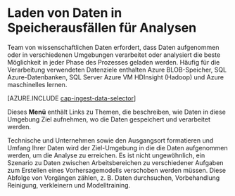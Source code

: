 <properties 
    pageTitle="Laden von Daten in Speicherausfällen Analytics | Microsoft Azure" 
    description="Verschieben von Daten zu und von Azure BLOB-Speicher" 
    services="machine-learning,storage" 
    documentationCenter="" 
    authors="bradsev" 
    manager="jhubbard" 
    editor="cgronlun" />

<tags 
    ms.service="machine-learning" 
    ms.workload="data-services" 
    ms.tgt_pltfrm="na" 
    ms.devlang="na" 
    ms.topic="article" 
    ms.date="09/19/2016" 
    ms.author="bradsev" />

# <a name="load-data-into-storage-environments-for-analytics"></a>Laden von Daten in Speicherausfällen für Analysen

Team von wissenschaftlichen Daten erfordert, dass Daten aufgenommen oder in verschiedenen Umgebungen verarbeitet oder analysiert die beste Möglichkeit in jeder Phase des Prozesses geladen werden. Häufig für die Verarbeitung verwendeten Datenziele enthalten Azure BLOB-Speicher, SQL Azure-Datenbanken, SQL Server Azure VM HDInsight (Hadoop) und Azure maschinelles lernen. 

[AZURE.INCLUDE [cap-ingest-data-selector](../../includes/cap-ingest-data-selector.md)]

Dieses **Menü** enthält Links zu Themen, die beschreiben, wie Daten in diese Umgebung Ziel aufnehmen, wo die Daten gespeichert und verarbeitet werden.

Technische und Unternehmen sowie den Ausgangsort formatieren und Umfang Ihrer Daten wird der Ziel-Umgebung in die die Daten aufgenommen werden, um die Analyse zu erreichen. Es ist nicht ungewöhnlich, ein Szenario zu Daten zwischen Arbeitsbereichen zu verschiedener Aufgaben zum Erstellen eines Vorhersagemodells verschoben werden müssen. Diese Abfolge von Vorgängen zählen, z. B. Daten durchsuchen, Vorbehandlung Reinigung, verkleinern und Modelltraining.
